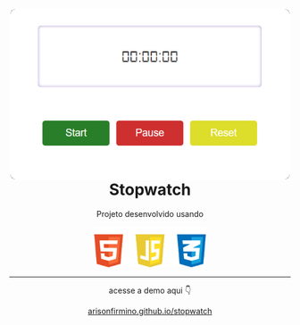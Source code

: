 <div>
<img width="550" align="left" src="./images/preview.png"/>
</div>

<div>
<h1 align="center">Stopwatch</h1>

<p align="center">Projeto desenvolvido usando</p>

<div align="center">
<img width="200" src="./images/icon.png"/>
</div>

<hr>

<p align="center">acesse a demo aqui 👇</p>
<p align="center">
<a href="https://arisonfirmino.github.io/flappy-superman/">arisonfirmino.github.io/stopwatch</a>
</p>

</div>
